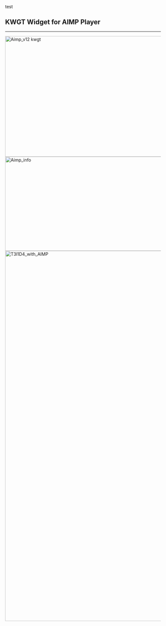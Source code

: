 test

## KWGT Widget for AIMP Player
---

<img width="637" height="391" alt="Aimp_v12 kwgt" src="https://github.com/user-attachments/assets/b6cc29eb-db38-44da-bda8-2df01b67d07b" />    

<img width="644" height="305" alt="Aimp_info" src="https://github.com/user-attachments/assets/78cf3137-b92c-43db-8a2a-5a92969b1dae" />

<img width="540" height="1200" alt="T3l1D4_with_AIMP" src="https://github.com/user-attachments/assets/9a24a4ae-18e8-449b-8e3b-f0d071361e22" />    
